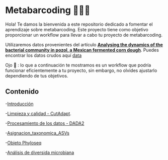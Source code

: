 # Metabarcoding 🦠🕵️‍♀️

Hola! Te damos la bienvenida a este repositorio dedicado a fomentar el aprendizaje sobre metabarcoding. Este proyecto tiene como objetivo proporcionar un workflow para llevar a cabo tu proyecto de metabarcoding. 

Utilizaremos datos provenientes del artículo [**Analysing the dynamics of the bacterial community in pozol, a Mexican fermented corn dough**](https://www.microbiologyresearch.org/content/journal/micro/10.1099/mic.0.001355). Puedes encontrar los datos crudos aquí [data](https://github.com/RafaelLopez-Sanchez/pozol_shotgun)

 Ojo :eyes: : lo que a continuación te mostramos es un workflow que podría funcionar eficientemente a tu proyecto, sin embargo, no olvides ajustarlo dependiendo de tus objetivos.

## Contenido

-[Introducción](https://github.com/landalab0/metabarcoding/blob/main/Introducci%C3%B3n.md)

-[Limpieza y calidad - CutAdapt](https://github.com/landalab0/metabarcoding/blob/main/Limpieza%20y%20calidad%20%E2%80%93%20CutAdapt.md).

-[Procesamiento de los datos - DADA2 ](https://github.com/landalab0/metabarcoding/blob/main/Procesamiento%20de%20%20datos%20-%20DADA2.md)

-[Asignacion_taxonomica_ASVs](https://github.com/landalab0/metabarcoding/blob/main/Asignacion_taxonomica_ASVs.md)

-[Objeto Phyloseq](https://github.com/landalab0/metabarcoding/blob/main/Objeto_Phyloseq.md)

-[Análisis de diversida microbiana](https://github.com/landalab0/metabarcoding/blob/main/An%C3%A1lisis%20de%20diversidad%20microbiana.md)



